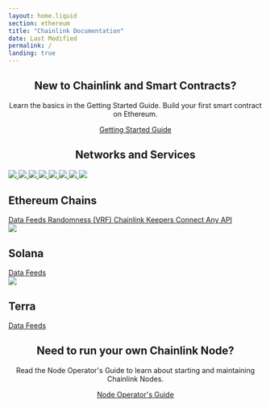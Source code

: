 ```yaml
---
layout: home.liquid
section: ethereum
title: "Chainlink Documentation"
date: Last Modified
permalink: /
landing: true
---
```


<div>
  <div class="markdown-body">
    <div align="center">
      <div>
        <h2>New to Chainlink and Smart Contracts?</h2>
        <p>
          Learn the basics in the Getting Started Guide. Build your first smart contract on Ethereum.
        </p>
      </div>
      <a href="/getting-started/" class="cl-button--ghost">
        Getting Started Guide
      </a>
    </div>
    <h2 align="center" margin="0">Networks and Services</h2>
    <div class="cl-servicecard">
      <div>
      <a href="/ethereum/">
          <div class = "cl-servicecard-logos">
            <img src="/images/logos/harmony.svg" />
            <img src="/images/logos/fantom.svg" />
            <img src="/images/logos/avalanche.svg" />
            <img src="/images/logos/huobi.svg"/>
            <img src="/images/logos/xdai.svg" />
            <img src="/images/logos/polygon.svg" />
            <img src="/images/logos/binance.svg" />
            <img src="/images/logos/ethereum.svg" />
          </div>
        </a>
        <h2 class="cl-servicecard-h2">Ethereum Chains</h2>
        <a href="/docs/using-chainlink-reference-contracts/"
          class="cl-button--servicecard">
          Data Feeds
        </a>
        <a href="/docs/chainlink-vrf/"
          class="cl-button--servicecard">
          Randomness (VRF)
        </a>
        <a href="/docs/chainlink-keepers/introduction/"
          class="cl-button--servicecard">
          Chainlink Keepers
        </a>
        <a href="/docs/request-and-receive-data/"
          class="cl-button--servicecard">
          Connect Any API
        </a>
      </div>
      <div>
        <div class = "cl-servicecard-logos">
          <img src="/images/logos/solana.svg" />
        </div>
        <h2 class="cl-servicecard-h2">Solana</h2>
        <a href="/docs/solana/using-data-feeds-solana/"
          class="cl-button--servicecard">
          Data Feeds
        </a>
      </div>
      <div>
        <div class = "cl-servicecard-logos">
          <img src="/images/logos/terra.svg" />
        </div>
        <h2 class="cl-servicecard-h2">Terra</h2>
        <a href="/docs/terra/using-data-feeds-terra/"
          class="cl-button--servicecard">
          Data Feeds
        </a>
      </div>
    </div>
    <div align="center">
      <div>
        <h2>Need to run your own Chainlink Node?</h2>
        <p>
          Read the Node Operator's Guide to learn about starting and maintaining Chainlink Nodes.
        </p>
      </div>
      <a href="/getting-started/" class="cl-button--ghost">
        Node Operator's Guide
      </a>
    </div>
  </div>
</div>
